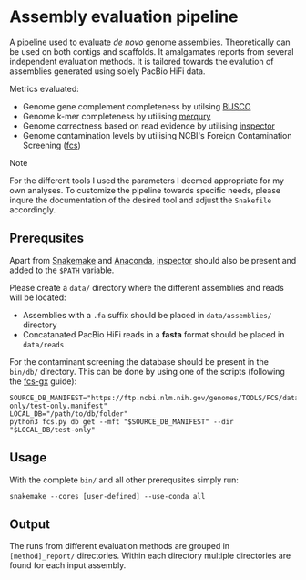 # Assembly evaluation pipeline

A pipeline used to evaluate _de novo_ genome assemblies. Theoretically can be used on both contigs and scaffolds. It amalgamates reports from several independent evaluation methods. It is tailored towards the evalution of assemblies generated using solely PacBio HiFi data.

Metrics evaluated:
* Genome gene complement completeness by utilsing [BUSCO](https://busco.ezlab.org/)
* Genome k-mer completeness by utilising [merqury](https://github.com/marbl/merqury)
* Genome correctness based on read evidence by utilising [inspector](https://github.com/Maggi-Chen/Inspector)
* Genome contamination levels by utilising NCBI's Foreign Contamination Screening ([fcs](https://github.com/ncbi/fcs))

> [!NOTE]  
> For the different tools I used the parameters I deemed appropriate for my own analyses. To customize the pipeline towards specific needs, please inqure the documentation of the desired tool and adjust the `Snakefile` accordingly.
## Prerequsites

Apart from [Snakemake](https://snakemake.readthedocs.io/en/stable/) and [Anaconda](https://docs.anaconda.com/miniconda/), [inspector](https://github.com/Maggi-Chen/Inspector) should also be present and added to the `$PATH` variable.

Please create a `data/` directory where the different assemblies and reads will be located:
* Assemblies with a `.fa` suffix should be placed in `data/assemblies/` directory
* Concatanated PacBio HiFi reads in a **fasta** format should be placed in `data/reads`

For the contaminant screening the database should be present in the `bin/db/` directory. This can be done by using one of the scripts (following the [fcs-gx](https://github.com/ncbi/fcs/wiki/FCS-GX-input#fcs-gx-database-location) guide):

```
SOURCE_DB_MANIFEST="https://ftp.ncbi.nlm.nih.gov/genomes/TOOLS/FCS/database/test-only/test-only.manifest"
LOCAL_DB="/path/to/db/folder"
python3 fcs.py db get --mft "$SOURCE_DB_MANIFEST" --dir "$LOCAL_DB/test-only" 
```

## Usage

With the complete `bin/` and all other prerequsites simply run:

```
snakemake --cores [user-defined] --use-conda all
```

## Output

The runs from different evaluation methods are grouped in `[method]_report/` directories. Within each directory multiple directories are found for each input assembly.
